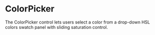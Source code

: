 ColorPicker
===========

The ColorPicker control lets users select a color from a drop-down HSL colors swatch panel with sliding saturation control.
